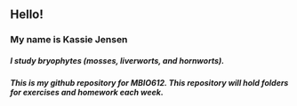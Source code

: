 ## Hello! 
### My name is Kassie Jensen
##### I study _bryophytes_ (mosses, liverworts, and hornworts).


##### This is my *github repository* for MBIO612. This repository will hold folders for exercises and homework each week. 


 
